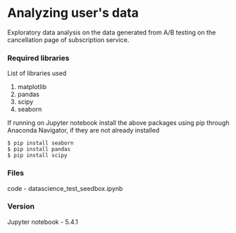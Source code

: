 # Analyzing user's data
Exploratory data analysis on the data generated from A/B testing on the cancellation page of subscription service.
### Required libraries
List of libraries used
1. matplotlib
2. pandas
3. scipy
4. seaborn

If running on Jupyter notebook install the above packages using pip through Anaconda Navigator, if they are not already installed
```
$ pip install seaborn
$ pip install pandas
$ pip install scipy
```
### Files
code  - datascience_test_seedbox.ipynb

### Version
Jupyter notebook - 5.4.1





